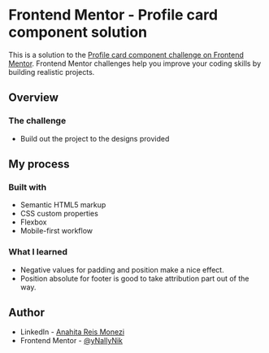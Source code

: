 # Frontend Mentor - Profile card component solution

This is a solution to the [Profile card component challenge on Frontend Mentor](https://www.frontendmentor.io/challenges/profile-card-component-cfArpWshJ). Frontend Mentor challenges help you improve your coding skills by building realistic projects.

## Overview

### The challenge

- Build out the project to the designs provided

## My process

### Built with

- Semantic HTML5 markup
- CSS custom properties
- Flexbox
- Mobile-first workflow

### What I learned
- Negative values for padding and position make a nice effect.
- Position absolute for footer is good to take attribution part out of the way.

## Author

- LinkedIn - [Anahita Reis Monezi](https://www.linkedin.com/in/anahitareismonezi/)
- Frontend Mentor - [@yNallyNik](https://www.frontendmentor.io/profile/nallynik)